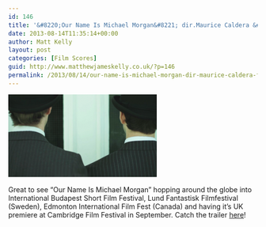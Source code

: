 ```yaml
---
id: 146
title: '&#8220;Our Name Is Michael Morgan&#8221; dir.Maurice Caldera &#8211; Festival News'
date: 2013-08-14T11:35:14+00:00
author: Matt Kelly
layout: post
categories: [Film Scores]
guid: http://www.matthewjameskelly.co.uk/?p=146
permalink: /2013/08/14/our-name-is-michael-morgan-dir-maurice-caldera-festival-news/
---
```

[<img class="alignnone size-medium wp-image-87" alt="MM large_sm" src="/mjkwp/wp-content/uploads/2013/05/MM-large_sm-300x167.png" width="300" height="167" />](/mjkwp/wp-content/uploads/2013/05/MM-large_sm.png) 

Great to see &#8220;Our Name Is Michael Morgan&#8221; hopping around the globe into International Budapest Short Film Festival, Lund Fantastisk Filmfestival (Sweden), Edmonton International Film Fest (Canada) and having it&#8217;s UK premiere at Cambridge Film Festival in September. Catch the trailer [here](http://www.youtube.com/watch?v=Y_M8ONdjEmg "Our Name is Michael Morgan Trailer")!